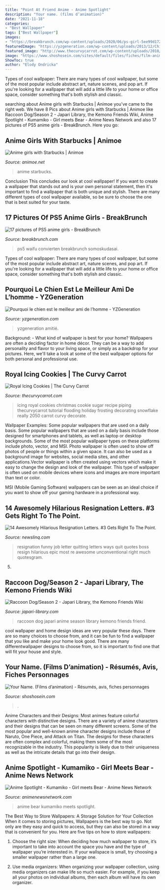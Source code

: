 ```yaml
---
title: "Point At Friend Anime - Anime Spotlight"
description: "Your name. (films d’animation)"
date: "2021-11-18"
categories:
- "Best Wallpaper"
tags: ["Best Wallpaper"]
images:
- "https://breakbrunch.com/wp-content/uploads/2020/06/ps-girl-5ee99d172625c0a58.jpg"
featuredImage: "https://yzgeneration.com/wp-content/uploads/2013/12/Chien-Homme-Amitié.jpg"
featured_image: "http://www.thecurvycarrot.com/wp-content/uploads/2010/12/IMG_2050.jpg"
image: "https://www.shoshosein.com/sites/default/files/fiches/film-animation/your-name.jpg"
ShowToc: true
author: "Elody Ondricka"
---
```



Types of cool wallpaper:
There are many types of cool wallpaper, but some of the most popular include abstract art, nature scenes, and pop art. If you're looking for a wallpaper that will add a little life to your home or office space, consider something that's both stylish and classic.

	

		
searching about Anime girls with Starbucks | Animoe you've came to the right web. We have 8 Pics about Anime girls with Starbucks | Animoe like Raccoon Dog/Season 2 - Japari Library, the Kemono Friends Wiki, Anime Spotlight - Kumamiko - Girl meets Bear - Anime News Network and also 17 pictures of PS5 anime girls - BreakBrunch. Here you go:
		
    
## Anime Girls With Starbucks | Animoe

<img loading=lazy src="https://3.bp.blogspot.com/-EXyJJYpEG7M/WXC9_20NUiI/AAAAAAAAPWw/FN5Z_2euiscuNu6x76xlr2ZEKQGFuX91gCLcBGAs/s640/starbucks-anime-girl-04.jpg" onerror="this.onerror=null;this.src='https://tse3.mm.bing.net/th?id=OIP.WAGdIJqNAg061z61w_TKKAAAAA&amp;pid=15.1';" alt="Anime girls with Starbucks | Animoe">

_Source: animoe.net_

>anime starbucks. 

	

Conclusion
This concludes our look at cool wallpaper! If you want to create a wallpaper that stands out and is your own personal statement, then it's important to find a wallpaper that is both unique and stylish. There are many different types of cool wallpaper available, so be sure to choose the one that is best suited for your taste.

    
## 17 Pictures Of PS5 Anime Girls - BreakBrunch

<img loading=lazy src="https://breakbrunch.com/wp-content/uploads/2020/06/ps-girl-5ee99d172625c0a58.jpg" onerror="this.onerror=null;this.src='https://tse2.mm.bing.net/th?id=OIP.O185EYmd8ZreCpOvjOTxEgHaKr&amp;pid=15.1';" alt="17 pictures of PS5 anime girls - BreakBrunch">

_Source: breakbrunch.com_

>ps5 waifu convierten breakbrunch somoskudasai. 

	

Types of cool wallpaper:
There are many types of cool wallpaper, but some of the most popular include abstract art, nature scenes, and pop art. If you're looking for a wallpaper that will add a little life to your home or office space, consider something that's both stylish and classic.

    
## Pourquoi Le Chien Est Le Meilleur Ami De L’homme - YZGeneration

<img loading=lazy src="https://yzgeneration.com/wp-content/uploads/2013/12/Chien-Homme-Amitié.jpg" onerror="this.onerror=null;this.src='https://tse3.mm.bing.net/th?id=OIP.NGhKxLjTKSC2mHDvS_cATAHaEL&amp;pid=15.1';" alt="Pourquoi le chien est le meilleur ami de l’homme - YZGeneration">

_Source: yzgeneration.com_

>yzgeneration amitié. 

	

Background: - What kind of wallpaper is best for your home?
Wallpapers are often a deciding factor in home décor. They can be a way to add personality and flavor to your living space, or simply as a backdrop for your pictures. Here, we'll take a look at some of the best wallpaper options for both personal and professional use.

    
## Royal Icing Cookies | The Curvy Carrot

<img loading=lazy src="http://www.thecurvycarrot.com/wp-content/uploads/2010/12/IMG_2050.jpg" onerror="this.onerror=null;this.src='https://tse2.mm.bing.net/th?id=OIP.kyvfbduvKrpamYSM8VQeWwHaLH&amp;pid=15.1';" alt="Royal Icing Cookies | The Curvy Carrot">

_Source: thecurvycarrot.com_

>icing royal cookies christmas cookie sugar recipe piping thecurvycarrot tutorial flooding holiday frosting decorating snowflake really 2050 carrot curvy decorate. 

	

Wallpaper Examples: Some popular wallpapers that are used on a daily basis.
Some popular wallpapers that are used on a daily basis include those designed for smartphones and tablets, as well as laptop or desktop backgrounds. Some of the most popular wallpaper types on these platforms include photo, vector, and MSI. 
Photo wallpaper is often used to show off photos of people or things within a given space. It can also be used as a background image for websites, social media sites, and other applications.Vector wallpaper is often created using vectors which make it easy to change the design and look of the wallpaper. This type of wallpaper is often used on mobile devices where icons and images are more important than text or color. 

MSI (Mobile Gaming Software) wallpapers can be seen as an ideal choice if you want to show off your gaming hardware in a professional way.

    
## 14 Awesomely Hilarious Resignation Letters. #3 Gets Right To The Point.

<img loading=lazy src="https://www.newslinq.com/wp-content/uploads/2014/05/Screen-shot-2014-03-27-at-10.38.50-AM.jpg" onerror="this.onerror=null;this.src='https://tse2.mm.bing.net/th?id=OIP.RZBOBXWUQs-r10uJhyPmQgHaKH&amp;pid=15.1';" alt="14 Awesomely Hilarious Resignation Letters. #3 Gets Right To The Point.">

_Source: newslinq.com_

>resignation funny job letter quitting letters ways quit quotes boss resign hilarious epic most re awesome unconventional right much quotesgram. 

	

5.

    
## Raccoon Dog/Season 2 - Japari Library, The Kemono Friends Wiki

<img loading=lazy src="http://japari-library.com/w/images/7/7e/Raccoon_Dog_Anime_S2.png" onerror="this.onerror=null;this.src='https://tse4.mm.bing.net/th?id=OIP.dNFVXrq3dJVPg7ohfu5auQHaLX&amp;pid=15.1';" alt="Raccoon Dog/Season 2 - Japari Library, the Kemono Friends Wiki">

_Source: japari-library.com_

>raccoon dog japari anime season library kemono friends friend. 

	

cool wallpaper and home design ideas are very popular these days. There are so many choices to choose from, and it can be fun to find a wallpaper that you like and make your home look good. There are many differentwallpaper designs to choose from, so it is important to find one that will fit your house and style.

    
## Your Name. (Films D’animation) - Résumés, Avis, Fiches Personnages

<img loading=lazy src="https://www.shoshosein.com/sites/default/files/fiches/film-animation/your-name.jpg" onerror="this.onerror=null;this.src='https://tse3.mm.bing.net/th?id=OIP.1bX20OwmjlKZdkrk9nh-bQAAAA&amp;pid=15.1';" alt="Your Name. (Films d’animation) - Résumés, avis, fiches personnages">

_Source: shoshosein.com_

>. 

	

Anime Characters and their Designs: Most animes feature colorful characters with distinctive designs.
There are a variety of anime characters and their designs that can be seen on many different screens. Some of the most popular and well-known anime character designs include those of Naruto, One Piece, and Attack on Titan. The designs for these characters are often complex and colorful, making them some of the most recognizable in the industry. This popularity is likely due to their uniqueness as well as the intricate details that go into their design.

    
## Anime Spotlight - Kumamiko - Girl Meets Bear - Anime News Network

<img loading=lazy src="http://www.animenewsnetwork.com/images/cms/anime-spotlight/100444/kumamikoegal.jpg" onerror="this.onerror=null;this.src='https://tse4.mm.bing.net/th?id=OIP.T8X8r3Yt7prn0KuMT22ClwHaKm&amp;pid=15.1';" alt="Anime Spotlight - Kumamiko - Girl meets Bear - Anime News Network">

_Source: animenewsnetwork.com_

>anime bear kumamiko meets spotlight. 

	

The Best Way to Store Wallpapers: A Storage Solution for Your Collection
When it comes to storing pictures, Wallpapers is the best way to go. Not only are they easy and quick to access, but they can also be stored in a way that is convenient for you. Here are five tips on how to store wallpapers:
1) Choose the right size: When deciding how much wallpaper to store, it’s important to take into account the space you have and the type of wallpaper you’re interested in. If your wallspace is small, try choosing a smaller wallpaper rather than a large one.

2) Use media organizers: When organizing your wallpaper collection, using media organizers can make life so much easier. For example, if you keep all your photos on individual albums, then each album will have its own organizer.

